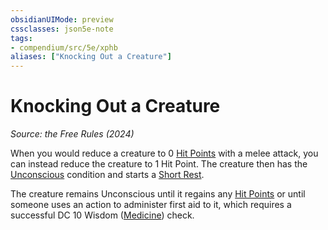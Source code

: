 ```yaml
---
obsidianUIMode: preview
cssclasses: json5e-note
tags:
- compendium/src/5e/xphb
aliases: ["Knocking Out a Creature"]
---
```

# Knocking Out a Creature
*Source: the Free Rules (2024)* 

When you would reduce a creature to 0 [Hit Points](rules/variant-rules/hit-points-xphb.md) with a melee attack, you can instead reduce the creature to 1 Hit Point. The creature then has the [Unconscious](rules/conditions.md#Unconscious) condition and starts a [Short Rest](rules/variant-rules/short-rest-xphb.md).

The creature remains Unconscious until it regains any [Hit Points](rules/variant-rules/hit-points-xphb.md) or until someone uses an action to administer first aid to it, which requires a successful DC 10 Wisdom ([Medicine](rules/skills.md#Medicine)) check.